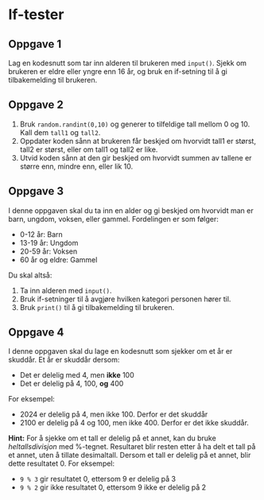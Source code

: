 # If-tester

## Oppgave 1
Lag en kodesnutt som tar inn alderen til brukeren med `input()`. Sjekk om brukeren er eldre eller yngre enn 16 år, og bruk en if-setning til å gi tilbakemelding til brukeren. 

## Oppgave 2
1. Bruk `random.randint(0,10)` og generer to tilfeldige tall mellom 0 og 10. Kall dem `tall1` og `tall2`. 
2. Oppdater koden sånn at brukeren får beskjed om hvorvidt tall1 er størst, tall2 er størst, eller om tall1 og tall2 er like. 
3. Utvid koden sånn at den gir beskjed om hvorvidt summen av tallene er større enn, mindre enn, eller lik 10. 

## Oppgave 3
I denne oppgaven skal du ta inn en alder og gi beskjed om hvorvidt man er barn, ungdom, voksen, eller gammel. Fordelingen er som følger:
- 0-12 år: Barn 
- 13-19 år: Ungdom
- 20-59 år: Voksen
- 60 år og eldre: Gammel

Du skal altså:
1. Ta inn alderen med `input()`.
2. Bruk if-setninger til å avgjøre hvilken kategori personen hører til. 
3. Bruk `print()` til å gi tilbakemelding til brukeren. 

## Oppgave 4
I denne oppgaven skal du lage en kodesnutt som sjekker om et år er skuddår. Et år er skuddår dersom:
- Det er delelig med 4, men **ikke** 100
- Det er delelig på 4, 100, **og** 400


For eksempel:
- 2024 er delelig på 4, men ikke 100. Derfor er det skuddår
- 2100 er delelig på 4 og 100, men ikke 400. Derfor er det ikke skuddår. 


**Hint:** For å sjekke om et tall er delelig på et annet, kan du bruke *heltallsdivisjon* med %-tegnet. Resultaret blir resten etter å ha delt et tall på et annet, uten å tillate desimaltall. Dersom et tall er delelig på et annet, blir dette resultatet 0. For eksempel:
- `9 % 3` gir resultatet 0, ettersom 9 er delelig på 3
- `9 % 2` gir ikke resultatet 0, ettersom 9 ikke er delelig på 2
